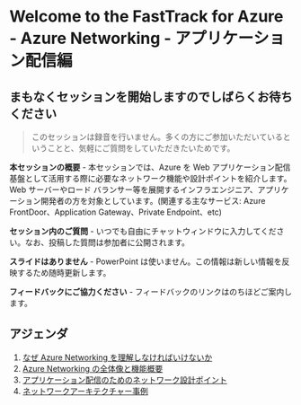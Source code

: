 # Welcome to the FastTrack for Azure - Azure Networking - アプリケーション配信編
## まもなくセッションを開始しますのでしばらくお待ちください

>このセッションは録音を行いません。多くの方にご参加いただいているということと、気軽にご質問をしていただきたいためです。

**本セッションの概要** - 本セッションでは、Azure を Web アプリケーション配信基盤として活用する際に必要なネットワーク機能や設計ポイントを紹介します。Web サーバーやロード バランサー等を展開するインフラエンジニア、アプリケーション開発者の方を対象としています。(関連する主なサービス: Azure FrontDoor、Application Gateway、Private Endpoint、etc)

**セッション内のご質問** - いつでも自由にチャットウィンドウに入力してください。なお、投稿した質問は参加者に公開されます。

**スライドはありません** - PowerPoint は使いません。この情報は新しい情報を反映するため随時更新します。

**フィードバックにご協力ください** - フィードバックのリンクはのちほどご案内します。

## アジェンダ
1. [なぜ Azure Networking を理解しなければいけないか](../why.md)
1. [Azure Networking の全体像と機能概要](../overview.md)
1. [アプリケーション配信のためのネットワーク設計ポイント](./application-delivery.md)
1. [ネットワークアーキテクチャー事例](./case-study.md)
